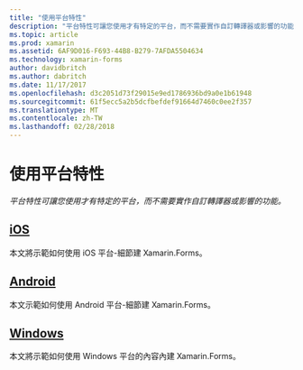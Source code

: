 ```yaml
---
title: "使用平台特性"
description: "平台特性可讓您使用才有特定的平台，而不需要實作自訂轉譯器或影響的功能。"
ms.topic: article
ms.prod: xamarin
ms.assetid: 6AF9D016-F693-44B8-B279-7AFDA5504634
ms.technology: xamarin-forms
author: davidbritch
ms.author: dabritch
ms.date: 11/17/2017
ms.openlocfilehash: d3c2051d73f29015e9ed1786936bd9a0e1b61948
ms.sourcegitcommit: 61f5ecc5a2b5dcfbefdef91664d7460c0ee2f357
ms.translationtype: MT
ms.contentlocale: zh-TW
ms.lasthandoff: 02/28/2018
---
```

# <a name="consuming-platform-specifics"></a>使用平台特性

_平台特性可讓您使用才有特定的平台，而不需要實作自訂轉譯器或影響的功能。_

## <a name="iosiosmd"></a>[iOS](ios.md)

本文將示範如何使用 iOS 平台-細節建 Xamarin.Forms。

## <a name="androidandroidmd"></a>[Android](android.md)

本文示範如何使用 Android 平台-細節建 Xamarin.Forms。

## <a name="windowswindowsmd"></a>[Windows](windows.md)

本文將示範如何使用 Windows 平台的內容內建 Xamarin.Forms。
